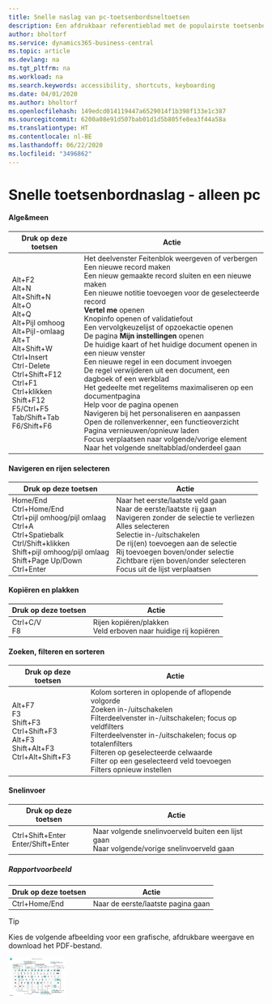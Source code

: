 ```yaml
---
title: Snelle naslag van pc-toetsenbordsneltoetsen
description: Een afdrukbaar referentieblad met de populairste toetsenbordsneltoetsen voor pc-gebruikers.
author: bholtorf
ms.service: dynamics365-business-central
ms.topic: article
ms.devlang: na
ms.tgt_pltfrm: na
ms.workload: na
ms.search.keywords: accessibility, shortcuts, keyboarding
ms.date: 04/01/2020
ms.author: bholtorf
ms.openlocfilehash: 149edcd014119447a6529014f1b398f133e1c387
ms.sourcegitcommit: 6200a08e91d507bab01d1d5b805fe8ea3f44a58a
ms.translationtype: HT
ms.contentlocale: nl-BE
ms.lasthandoff: 06/22/2020
ms.locfileid: "3496862"
---
```

# <a name="keyboard-quick-reference---pc-only"></a>Snelle toetsenbordnaslag - alleen pc

#### <a name="general"></a>Alge&meen
|Druk op deze toetsen|Actie|  
|-|-|
|Alt+F2<br />Alt+N<br />Alt+Shift+N<br />Alt+O<br />Alt+Q<br />Alt+Pijl omhoog<br />Alt+Pijl-omlaag<br />Alt+T<br />Alt+Shift+W<br />Ctrl+Insert<br />Ctrl-Delete<br />Ctrl+Shift+F12<br />Ctrl+F1<br />Ctrl+klikken<br />Shift+F12<br />F5/Ctrl+F5<br />Tab/Shift+Tab<br />F6/Shift+F6<br />|Het deelvenster Feitenblok weergeven of verbergen<br />Een nieuwe record maken<br />Een nieuw gemaakte record sluiten en een nieuwe maken<br />Een nieuwe notitie toevoegen voor de geselecteerde record<br />**Vertel me** openen<br />Knopinfo openen of validatiefout<br />Een vervolgkeuzelijst of opzoekactie openen<br />De pagina **Mijn instellingen** openen<br />De huidige kaart of het huidige document openen in een nieuw venster<br />Een nieuwe regel in een document invoegen<br />De regel verwijderen uit een document, een dagboek of een werkblad<br />Het gedeelte met regelitems maximaliseren op een documentpagina<br />Help voor de pagina openen<br />Navigeren bij het personaliseren en aanpassen<br />Open de rollenverkenner, een functieoverzicht<br />Pagina vernieuwen/opnieuw laden<br />Focus verplaatsen naar volgende/vorige element<br />Naar het volgende sneltabblad/onderdeel gaan|

#### <a name="navigate--select-rows"></a>Navigeren en rijen selecteren
|Druk op deze toetsen|Actie|
|-|-|
|Home/End<br />Ctrl+Home/End <br />Ctrl+pijl omhoog/pijl omlaag<br />Ctrl+A <br />Ctrl+Spatiebalk<br />Ctrl/Shift+klikken<br />Shift+pijl omhoog/pijl omlaag<br />Shift+Page Up/Down<br />Ctrl+Enter|Naar het eerste/laatste veld gaan<br />Naar de eerste/laatste rij gaan<br />Navigeren zonder de selectie te verliezen<br />Alles selecteren<br />Selectie in-/uitschakelen<br /> De rij(en) toevoegen aan de selectie<br />Rij toevoegen boven/onder selectie<br />Zichtbare rijen boven/onder selecteren <br />Focus uit de lijst verplaatsen|

#### <a name="copy--paste"></a>Kopiëren en plakken
|Druk op deze toetsen|Actie|
|-|-|
|Ctrl+C/V<br />F8|Rijen kopiëren/plakken<br />Veld erboven naar huidige rij kopiëren|

#### <a name="search-filter--sort"></a>Zoeken, filteren en sorteren
|Druk op deze toetsen|Actie|
|-|-|
|Alt+F7<br />F3<br />Shift+F3<br />Ctrl+Shift+F3<br />Alt+F3<br />Shift+Alt+F3<br />Ctrl+Alt+Shift+F3|Kolom sorteren in oplopende of aflopende volgorde<br />Zoeken in-/uitschakelen<br />Filterdeelvenster in-/uitschakelen; focus op veldfilters<br />Filterdeelvenster in-/uitschakelen; focus op totalenfilters<br />Filteren op geselecteerde celwaarde<br />Filter op een geselecteerd veld toevoegen<br />Filters opnieuw instellen|

#### <a name="quick-entry"></a>Snelinvoer
|Druk op deze toetsen|Actie|
|-|-|
|Ctrl+Shift+Enter<br />Enter/Shift+Enter|Naar volgende snelinvoerveld buiten een lijst gaan<br />Naar volgende/vorige snelinvoerveld gaan|


##### <a name="report-preview"></a>Rapportvoorbeeld
|Druk op deze toetsen|Actie|
|-|-|
|Ctrl+Home/End|Naar de eerste/laatste pagina gaan|

> [!TIP]
> Kies de volgende afbeelding voor een grafische, afdrukbare weergave en download het PDF-bestand.
>
> [ ![](media/keyboard_shortcut_inline.png) ](media/keyboard_shortcuts.pdf "Pictogram dat een PDF opent")
